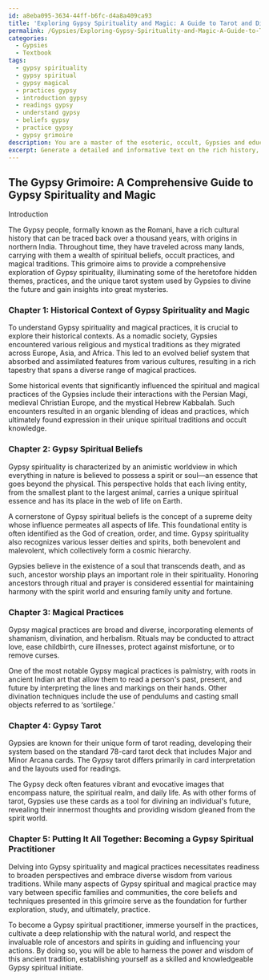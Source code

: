 ```yaml
---
id: a8eba095-3634-44ff-b6fc-d4a8a409ca93
title: 'Exploring Gypsy Spirituality and Magic: A Guide to Tarot and Divination Practices'
permalink: /Gypsies/Exploring-Gypsy-Spirituality-and-Magic-A-Guide-to-Tarot-and-Divination-Practices/
categories:
  - Gypsies
  - Textbook
tags:
  - gypsy spirituality
  - gypsy spiritual
  - gypsy magical
  - practices gypsy
  - introduction gypsy
  - readings gypsy
  - understand gypsy
  - beliefs gypsy
  - practice gypsy
  - gypsy grimoire
description: You are a master of the esoteric, occult, Gypsies and education, you have written many textbooks on the subject in ways that provide students with rich and deep understanding of the subject. You are being asked to write textbook-like sections on a topic and you do it with full context, explainability, and reliability in accuracy to the true facts of the topic at hand, in a textbook style that a student would easily be able to learn from, in a rich, engaging, and contextual way. Always include relevant context (such as formulas and history), related concepts, and in a way that someone can gain deep insights from.
excerpt: Generate a detailed and informative text on the rich history, spiritual beliefs, and magical practices of Gypsies, exploring their occult traditions, unique forms of tarot reading, and other related esoteric knowledge. Ensure to provide insights specifically in the context of a grimoire, so that it serves as a useful guide and reference for students or initiates seeking to gain a deep understanding of Gypsy spirituality and magical practices.
---
```


## The Gypsy Grimoire: A Comprehensive Guide to Gypsy Spirituality and Magic

Introduction

The Gypsy people, formally known as the Romani, have a rich cultural history that can be traced back over a thousand years, with origins in northern India. Throughout time, they have traveled across many lands, carrying with them a wealth of spiritual beliefs, occult practices, and magical traditions. This grimoire aims to provide a comprehensive exploration of Gypsy spirituality, illuminating some of the heretofore hidden themes, practices, and the unique tarot system used by Gypsies to divine the future and gain insights into great mysteries.

### Chapter 1: Historical Context of Gypsy Spirituality and Magic

To understand Gypsy spirituality and magical practices, it is crucial to explore their historical contexts. As a nomadic society, Gypsies encountered various religious and mystical traditions as they migrated across Europe, Asia, and Africa. This led to an evolved belief system that absorbed and assimilated features from various cultures, resulting in a rich tapestry that spans a diverse range of magical practices.

Some historical events that significantly influenced the spiritual and magical practices of the Gypsies include their interactions with the Persian Magi, medieval Christian Europe, and the mystical Hebrew Kabbalah. Such encounters resulted in an organic blending of ideas and practices, which ultimately found expression in their unique spiritual traditions and occult knowledge.

### Chapter 2: Gypsy Spiritual Beliefs

Gypsy spirituality is characterized by an animistic worldview in which everything in nature is believed to possess a spirit or soul—an essence that goes beyond the physical. This perspective holds that each living entity, from the smallest plant to the largest animal, carries a unique spiritual essence and has its place in the web of life on Earth.

A cornerstone of Gypsy spiritual beliefs is the concept of a supreme deity whose influence permeates all aspects of life. This foundational entity is often identified as the God of creation, order, and time. Gypsy spirituality also recognizes various lesser deities and spirits, both benevolent and malevolent, which collectively form a cosmic hierarchy.

Gypsies believe in the existence of a soul that transcends death, and as such, ancestor worship plays an important role in their spirituality. Honoring ancestors through ritual and prayer is considered essential for maintaining harmony with the spirit world and ensuring family unity and fortune.

### Chapter 3: Magical Practices

Gypsy magical practices are broad and diverse, incorporating elements of shamanism, divination, and herbalism. Rituals may be conducted to attract love, ease childbirth, cure illnesses, protect against misfortune, or to remove curses.

One of the most notable Gypsy magical practices is palmistry, with roots in ancient Indian art that allow them to read a person's past, present, and future by interpreting the lines and markings on their hands. Other divination techniques include the use of pendulums and casting small objects referred to as ‘sortilege.’ 

### Chapter 4: Gypsy Tarot

Gypsies are known for their unique form of tarot reading, developing their system based on the standard 78-card tarot deck that includes Major and Minor Arcana cards. The Gypsy tarot differs primarily in card interpretation and the layouts used for readings.

The Gypsy deck often features vibrant and evocative images that encompass nature, the spiritual realm, and daily life. As with other forms of tarot, Gypsies use these cards as a tool for divining an individual's future, revealing their innermost thoughts and providing wisdom gleaned from the spirit world.

### Chapter 5: Putting It All Together: Becoming a Gypsy Spiritual Practitioner

Delving into Gypsy spirituality and magical practices necessitates readiness to broaden perspectives and embrace diverse wisdom from various traditions. While many aspects of Gypsy spiritual and magical practice may vary between specific families and communities, the core beliefs and techniques presented in this grimoire serve as the foundation for further exploration, study, and ultimately, practice.

To become a Gypsy spiritual practitioner, immerse yourself in the practices, cultivate a deep relationship with the natural world, and respect the invaluable role of ancestors and spirits in guiding and influencing your actions. By doing so, you will be able to harness the power and wisdom of this ancient tradition, establishing yourself as a skilled and knowledgeable Gypsy spiritual initiate.
